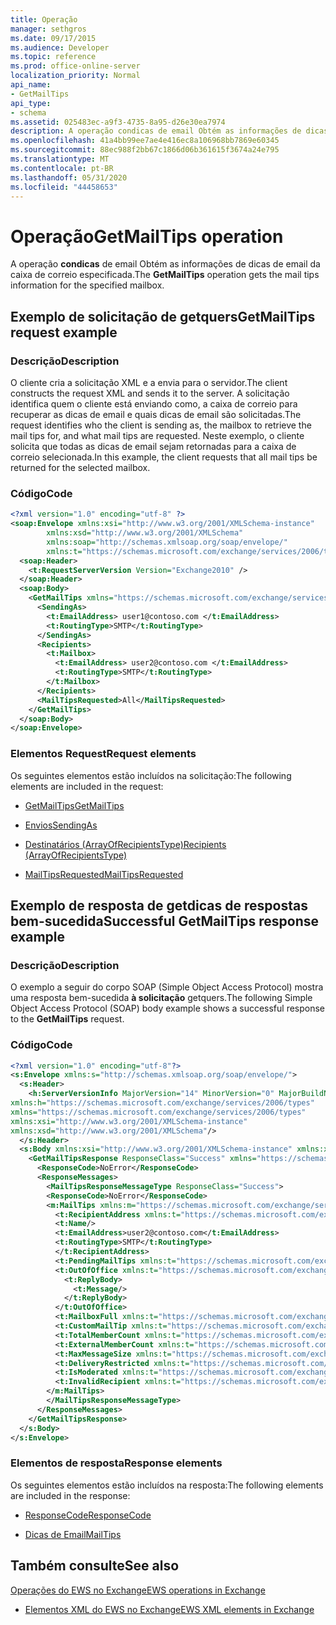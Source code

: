 ```yaml
---
title: Operação
manager: sethgros
ms.date: 09/17/2015
ms.audience: Developer
ms.topic: reference
ms.prod: office-online-server
localization_priority: Normal
api_name:
- GetMailTips
api_type:
- schema
ms.assetid: 025483ec-a9f3-4735-8a95-d26e30ea7974
description: A operação condicas de email Obtém as informações de dicas de email da caixa de correio especificada.
ms.openlocfilehash: 41a4bb99ee7ae4e416ec8a106968bb7869e60345
ms.sourcegitcommit: 88ec988f2bb67c1866d06b361615f3674a24e795
ms.translationtype: MT
ms.contentlocale: pt-BR
ms.lasthandoff: 05/31/2020
ms.locfileid: "44458653"
---
```

# <a name="getmailtips-operation"></a><span data-ttu-id="39ad7-103">Operação</span><span class="sxs-lookup"><span data-stu-id="39ad7-103">GetMailTips operation</span></span>

<span data-ttu-id="39ad7-104">A operação **condicas** de email Obtém as informações de dicas de email da caixa de correio especificada.</span><span class="sxs-lookup"><span data-stu-id="39ad7-104">The **GetMailTips** operation gets the mail tips information for the specified mailbox.</span></span> 
  
## <a name="getmailtips-request-example"></a><span data-ttu-id="39ad7-105">Exemplo de solicitação de getquers</span><span class="sxs-lookup"><span data-stu-id="39ad7-105">GetMailTips request example</span></span>

### <a name="description"></a><span data-ttu-id="39ad7-106">Descrição</span><span class="sxs-lookup"><span data-stu-id="39ad7-106">Description</span></span>

<span data-ttu-id="39ad7-107">O cliente cria a solicitação XML e a envia para o servidor.</span><span class="sxs-lookup"><span data-stu-id="39ad7-107">The client constructs the request XML and sends it to the server.</span></span> <span data-ttu-id="39ad7-108">A solicitação identifica quem o cliente está enviando como, a caixa de correio para recuperar as dicas de email e quais dicas de email são solicitadas.</span><span class="sxs-lookup"><span data-stu-id="39ad7-108">The request identifies who the client is sending as, the mailbox to retrieve the mail tips for, and what mail tips are requested.</span></span> <span data-ttu-id="39ad7-109">Neste exemplo, o cliente solicita que todas as dicas de email sejam retornadas para a caixa de correio selecionada.</span><span class="sxs-lookup"><span data-stu-id="39ad7-109">In this example, the client requests that all mail tips be returned for the selected mailbox.</span></span>
  
### <a name="code"></a><span data-ttu-id="39ad7-110">Código</span><span class="sxs-lookup"><span data-stu-id="39ad7-110">Code</span></span>

```XML
<?xml version="1.0" encoding="utf-8" ?> 
<soap:Envelope xmlns:xsi="http://www.w3.org/2001/XMLSchema-instance" 
        xmlns:xsd="http://www.w3.org/2001/XMLSchema" 
        xmlns:soap="http://schemas.xmlsoap.org/soap/envelope/" 
        xmlns:t="https://schemas.microsoft.com/exchange/services/2006/types"> 
  <soap:Header> 
    <t:RequestServerVersion Version="Exchange2010" /> 
  </soap:Header> 
  <soap:Body> 
    <GetMailTips xmlns="https://schemas.microsoft.com/exchange/services/2006/messages"> 
      <SendingAs> 
        <t:EmailAddress> user1@contoso.com </t:EmailAddress> 
        <t:RoutingType>SMTP</t:RoutingType> 
      </SendingAs> 
      <Recipients> 
        <t:Mailbox> 
          <t:EmailAddress> user2@contoso.com </t:EmailAddress> 
          <t:RoutingType>SMTP</t:RoutingType> 
        </t:Mailbox> 
      </Recipients> 
      <MailTipsRequested>All</MailTipsRequested> 
    </GetMailTips> 
  </soap:Body> 
</soap:Envelope>
```

### <a name="request-elements"></a><span data-ttu-id="39ad7-111">Elementos Request</span><span class="sxs-lookup"><span data-stu-id="39ad7-111">Request elements</span></span>

<span data-ttu-id="39ad7-112">Os seguintes elementos estão incluídos na solicitação:</span><span class="sxs-lookup"><span data-stu-id="39ad7-112">The following elements are included in the request:</span></span>
  
- [<span data-ttu-id="39ad7-113">GetMailTips</span><span class="sxs-lookup"><span data-stu-id="39ad7-113">GetMailTips</span></span>](getmailtips.md)
    
- [<span data-ttu-id="39ad7-114">Envios</span><span class="sxs-lookup"><span data-stu-id="39ad7-114">SendingAs</span></span>](sendingas.md)
    
- [<span data-ttu-id="39ad7-115">Destinatários (ArrayOfRecipientsType)</span><span class="sxs-lookup"><span data-stu-id="39ad7-115">Recipients (ArrayOfRecipientsType)</span></span>](recipients-arrayofrecipientstype.md)
    
- [<span data-ttu-id="39ad7-116">MailTipsRequested</span><span class="sxs-lookup"><span data-stu-id="39ad7-116">MailTipsRequested</span></span>](mailtipsrequested.md)
    
## <a name="successful-getmailtips-response-example"></a><span data-ttu-id="39ad7-117">Exemplo de resposta de getdicas de respostas bem-sucedida</span><span class="sxs-lookup"><span data-stu-id="39ad7-117">Successful GetMailTips response example</span></span>

### <a name="description"></a><span data-ttu-id="39ad7-118">Descrição</span><span class="sxs-lookup"><span data-stu-id="39ad7-118">Description</span></span>

<span data-ttu-id="39ad7-119">O exemplo a seguir do corpo SOAP (Simple Object Access Protocol) mostra uma resposta bem-sucedida **à solicitação** getquers.</span><span class="sxs-lookup"><span data-stu-id="39ad7-119">The following Simple Object Access Protocol (SOAP) body example shows a successful response to the **GetMailTips** request.</span></span> 
  
### <a name="code"></a><span data-ttu-id="39ad7-120">Código</span><span class="sxs-lookup"><span data-stu-id="39ad7-120">Code</span></span>

```XML
<?xml version="1.0" encoding="utf-8"?> 
<s:Envelope xmlns:s="http://schemas.xmlsoap.org/soap/envelope/"> 
  <s:Header> 
    <h:ServerVersionInfo MajorVersion="14" MinorVersion="0" MajorBuildNumber="536" MinorBuildNumber="0" Version="Exchange2010" 
xmlns:h="https://schemas.microsoft.com/exchange/services/2006/types" 
xmlns="https://schemas.microsoft.com/exchange/services/2006/types" 
xmlns:xsi="http://www.w3.org/2001/XMLSchema-instance" 
xmlns:xsd="http://www.w3.org/2001/XMLSchema"/> 
  </s:Header> 
  <s:Body xmlns:xsi="http://www.w3.org/2001/XMLSchema-instance" xmlns:xsd="http://www.w3.org/2001/XMLSchema"> 
    <GetMailTipsResponse ResponseClass="Success" xmlns="https://schemas.microsoft.com/exchange/services/2006/messages"> 
      <ResponseCode>NoError</ResponseCode> 
      <ResponseMessages> 
        <MailTipsResponseMessageType ResponseClass="Success"> 
        <ResponseCode>NoError</ResponseCode> 
        <m:MailTips xmlns:m="https://schemas.microsoft.com/exchange/services/2006/messages"> 20 / 29 [MS-OXWMT] — v20100517 Mail Tips Web Service Extensions Copyright © 2010 Microsoft Corporation. Release: Monday, May 17, 2010 
          <t:RecipientAddress xmlns:t="https://schemas.microsoft.com/exchange/services/2006/types"> 
          <t:Name/> 
          <t:EmailAddress>user2@contoso.com</t:EmailAddress> 
          <t:RoutingType>SMTP</t:RoutingType> 
          </t:RecipientAddress> 
          <t:PendingMailTips xmlns:t="https://schemas.microsoft.com/exchange/services/2006/types"/> 
          <t:OutOfOffice xmlns:t="https://schemas.microsoft.com/exchange/services/2006/types"> 
            <t:ReplyBody> 
              <t:Message/> 
            </t:ReplyBody> 
          </t:OutOfOffice> 
          <t:MailboxFull xmlns:t="https://schemas.microsoft.com/exchange/services/2006/types">false</t:MailboxFull> 
          <t:CustomMailTip xmlns:t="https://schemas.microsoft.com/exchange/services/2006/types">Hello World Mailtips</t:CustomMailTip> 
          <t:TotalMemberCount xmlns:t="https://schemas.microsoft.com/exchange/services/2006/types">1</t:TotalMemberCount> 
          <t:ExternalMemberCount xmlns:t="https://schemas.microsoft.com/exchange/services/2006/types">0</t:ExternalMemberCount> 
          <t:MaxMessageSize xmlns:t="https://schemas.microsoft.com/exchange/services/2006/types">10485760</t:MaxMessageSize> 
          <t:DeliveryRestricted xmlns:t="https://schemas.microsoft.com/exchange/services/2006/types">false</t:DeliveryRestricted> 
          <t:IsModerated xmlns:t="https://schemas.microsoft.com/exchange/services/2006/types">false</t:IsModerated> 
          <t:InvalidRecipient xmlns:t="https://schemas.microsoft.com/exchange/services/2006/types">false</t:InvalidRecipient> 
        </m:MailTips> 
        </MailTipsResponseMessageType> 
      </ResponseMessages> 
    </GetMailTipsResponse> 
  </s:Body> 
</s:Envelope>
```

### <a name="response-elements"></a><span data-ttu-id="39ad7-121">Elementos de resposta</span><span class="sxs-lookup"><span data-stu-id="39ad7-121">Response elements</span></span>

<span data-ttu-id="39ad7-122">Os seguintes elementos estão incluídos na resposta:</span><span class="sxs-lookup"><span data-stu-id="39ad7-122">The following elements are included in the response:</span></span>
  
- [<span data-ttu-id="39ad7-123">ResponseCode</span><span class="sxs-lookup"><span data-stu-id="39ad7-123">ResponseCode</span></span>](responsecode.md)
    
- [<span data-ttu-id="39ad7-124">Dicas de Email</span><span class="sxs-lookup"><span data-stu-id="39ad7-124">MailTips</span></span>](mailtips.md)
    
## <a name="see-also"></a><span data-ttu-id="39ad7-125">Também consulte</span><span class="sxs-lookup"><span data-stu-id="39ad7-125">See also</span></span>



[<span data-ttu-id="39ad7-126">Operações do EWS no Exchange</span><span class="sxs-lookup"><span data-stu-id="39ad7-126">EWS operations in Exchange</span></span>](ews-operations-in-exchange.md)
  
- [<span data-ttu-id="39ad7-127">Elementos XML do EWS no Exchange</span><span class="sxs-lookup"><span data-stu-id="39ad7-127">EWS XML elements in Exchange</span></span>](ews-xml-elements-in-exchange.md)

